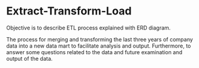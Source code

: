 # Extract-Transform-Load
Objective is to describe ETL process explained with ERD diagram.

The process for merging and transforming the last three years of company data into a new data mart to facilitate analysis and output. Furthermore, to answer some questions related to the data and future examination and output of the data.


